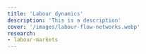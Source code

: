 ```yaml
---
title: 'Labour dynamics'
description: 'This is a description'
cover: '/images/labour-flow-networks.webp'
research:
- labour-markets
---
```


